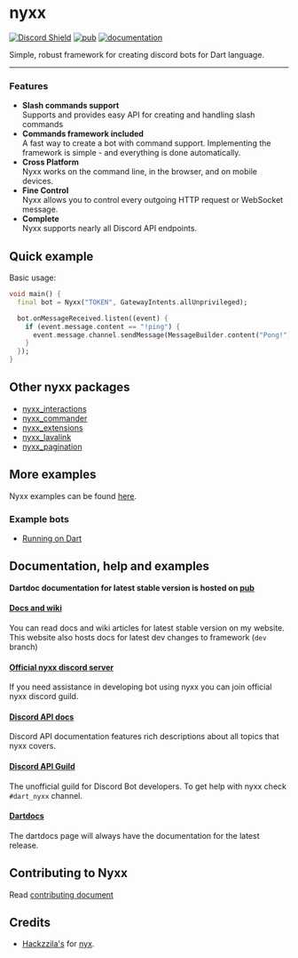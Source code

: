 # nyxx

[![Discord Shield](https://discordapp.com/api/guilds/846136758470443069/widget.png?style=shield)](https://discord.gg/nyxx)
[![pub](https://img.shields.io/pub/v/nyxx.svg)](https://pub.dartlang.org/packages/nyxx)
[![documentation](https://img.shields.io/badge/Documentation-nyxx-yellow.svg)](https://www.dartdocs.org/documentation/nyxx/latest/)

Simple, robust framework for creating discord bots for Dart language.

<hr />

### Features

- **Slash commands support** <br>
  Supports and provides easy API for creating and handling slash commands
- **Commands framework included** <br>
  A fast way to create a bot with command support. Implementing the framework is simple - and everything is done automatically.
- **Cross Platform** <br>
  Nyxx works on the command line, in the browser, and on mobile devices.
- **Fine Control** <br>
  Nyxx allows you to control every outgoing HTTP request or WebSocket message.
- **Complete** <br>
  Nyxx supports nearly all Discord API endpoints.


## Quick example

Basic usage:
```dart
void main() {
  final bot = Nyxx("TOKEN", GatewayIntents.allUnprivileged);

  bot.onMessageReceived.listen((event) {
    if (event.message.content == "!ping") {
      event.message.channel.sendMessage(MessageBuilder.content("Pong!"));
    }
  });
}
```

## Other nyxx packages

- [nyxx_interactions](https://github.com/nyxx-discord/nyxx_interactions)
- [nyxx_commander](https://github.com/nyxx-discord/nyxx_commander)
- [nyxx_extensions](https://github.com/nyxx-discord/nyxx_extensions)
- [nyxx_lavalink](https://github.com/nyxx-discord/nyxx_lavalink)
- [nyxx_pagination](https://github.com/nyxx-discord/nyxx_pagination)

## More examples

Nyxx examples can be found [here](https://github.com/nyxx-discord/nyxx/tree/dev/example).

### Example bots
- [Running on Dart](https://github.com/l7ssha/running_on_dart)

## Documentation, help and examples

**Dartdoc documentation for latest stable version is hosted on [pub](https://www.dartdocs.org/documentation/nyxx/latest/)**

#### [Docs and wiki](https://nyxx.l7ssha.xyz)
You can read docs and wiki articles for latest stable version on my website. This website also hosts docs for latest
dev changes to framework (`dev` branch)

#### [Official nyxx discord server](https://discord.gg/nyxx)
If you need assistance in developing bot using nyxx you can join official nyxx discord guild.

#### [Discord API docs](https://discordapp.com/developers/docs/intro)
Discord API documentation features rich descriptions about all topics that nyxx covers.

#### [Discord API Guild](https://discord.gg/discord-api)
The unofficial guild for Discord Bot developers. To get help with nyxx check `#dart_nyxx` channel.

#### [Dartdocs](https://www.dartdocs.org/documentation/nyxx/latest/)
The dartdocs page will always have the documentation for the latest release.

## Contributing to Nyxx

Read [contributing document](https://github.com/l7ssha/nyxx/blob/development/CONTRIBUTING.md)

## Credits 

 * [Hackzzila's](https://github.com/Hackzzila) for [nyx](https://github.com/Hackzzila/nyx).
